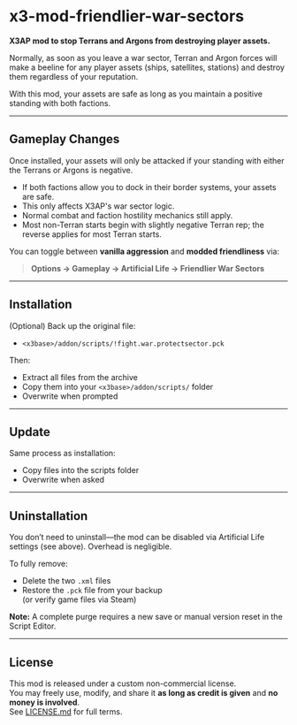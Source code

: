 # x3-mod-friendlier-war-sectors

**X3AP mod to stop Terrans and Argons from destroying player assets.**

Normally, as soon as you leave a war sector, Terran and Argon forces will make a beeline for any player assets (ships, satellites, stations) and destroy them regardless of your reputation.

With this mod, your assets are safe as long as you maintain a positive standing with both factions.

---

## Gameplay Changes

Once installed, your assets will only be attacked if your standing with either the Terrans or Argons is negative.

- If both factions allow you to dock in their border systems, your assets are safe.
- This only affects X3AP's war sector logic.
- Normal combat and faction hostility mechanics still apply.
- Most non-Terran starts begin with slightly negative Terran rep; the reverse applies for most Terran starts.

You can toggle between **vanilla aggression** and **modded friendliness** via:
> **Options → Gameplay → Artificial Life → Friendlier War Sectors**

---

## Installation

(Optional) Back up the original file:
- `<x3base>/addon/scripts/!fight.war.protectsector.pck`

Then:
- Extract all files from the archive
- Copy them into your `<x3base>/addon/scripts/` folder
- Overwrite when prompted

---

## Update

Same process as installation:
- Copy files into the scripts folder
- Overwrite when asked

---

## Uninstallation

You don’t need to uninstall—the mod can be disabled via Artificial Life settings (see above). Overhead is negligible.

To fully remove:
- Delete the two `.xml` files
- Restore the `.pck` file from your backup  
  (or verify game files via Steam)

**Note:** A complete purge requires a new save or manual version reset in the Script Editor.

---

## License

This mod is released under a custom non-commercial license.  
You may freely use, modify, and share it **as long as credit is given** and **no money is involved**.  
See [LICENSE.md](LICENSE.md) for full terms.
